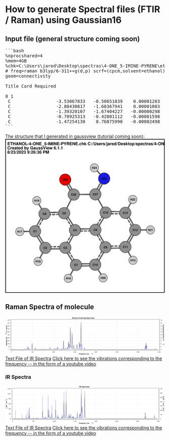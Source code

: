 # How to generate Spectral files (FTIR / Raman) using Gaussian16

## Input file (general structure coming soon)

<pre>
```bash
%nprocshared=4
%mem=4GB
%chk=C:\Users\jared\Desktop\spectras\4-ONE_5-IMINE-PYRENE\ethanol_solvent\ETHANOL-4-ONE_5-IMINE-PYRENE.chk
# freq=raman b3lyp/6-311++g(d,p) scrf=(cpcm,solvent=ethanol)
geom=connectivity

Title Card Required

0 1 
 C                 -3.53067833   -0.50651839    0.00001203
 C                 -2.80438817   -1.68367941    0.00001003
 C                 -1.39320107   -1.67404227   -0.00000298
 C                 -0.70925313   -0.42801112   -0.00001598
 C                 -1.47254130    0.76875990   -0.00002498
```
</pre>

The structure that I generated in gaussview (tutorial coming soon):
![SVG Image](4-ONE_5-IMINE-PYRENE.svg)

## Raman Spectra of molecule

![RAMAN Spectra](4-ONE_5-IMINE-PYRENE-EtOH_RAMAN.svg)
[Text File of IR Spectra](./4-ONE_5-IMINE-PYRENE-EtOH_RAMAN.txt)
[Click here to see the vibrations corresponding to the frequency -- in the form of a youtube video](https://youtu.be/OEnIv5xCmJs )

### IR Spectra
![IR Spectra](4-ONE_5-IMINE-PYRENE-EtOH_IR.svg)
[Text File of IR Spectra](./4-ONE_5-IMINE-PYRENE-EtOH_IR.txt)
[Click here to see the vibrations corresponding to the frequency -- in the form of a youtube video](https://youtu.be/OEnIv5xCmJs )
